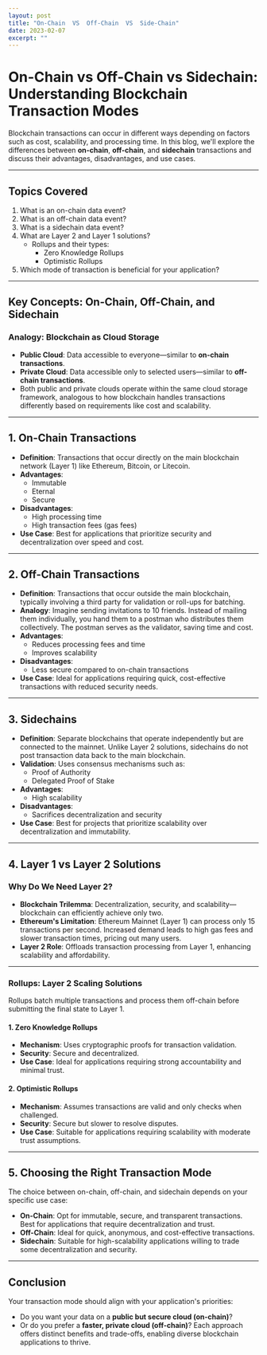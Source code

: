 ```yaml
---
layout: post
title: "On-Chain  VS  Off-Chain  VS  Side-Chain"
date: 2023-02-07
excerpt: ""
---
```


# On-Chain vs Off-Chain vs Sidechain: Understanding Blockchain Transaction Modes

Blockchain transactions can occur in different ways depending on factors such as cost, scalability, and processing time. In this blog, we'll explore the differences between **on-chain**, **off-chain**, and **sidechain** transactions and discuss their advantages, disadvantages, and use cases.

---

## Topics Covered
1. What is an on-chain data event?
2. What is an off-chain data event?
3. What is a sidechain data event?
4. What are Layer 2 and Layer 1 solutions?
   - Rollups and their types:
     - Zero Knowledge Rollups
     - Optimistic Rollups
5. Which mode of transaction is beneficial for your application?

---

## Key Concepts: On-Chain, Off-Chain, and Sidechain

### Analogy: Blockchain as Cloud Storage
- **Public Cloud**: Data accessible to everyone—similar to **on-chain transactions**.
- **Private Cloud**: Data accessible only to selected users—similar to **off-chain transactions**.
- Both public and private clouds operate within the same cloud storage framework, analogous to how blockchain handles transactions differently based on requirements like cost and scalability.

---

## 1. On-Chain Transactions
- **Definition**: Transactions that occur directly on the main blockchain network (Layer 1) like Ethereum, Bitcoin, or Litecoin.
- **Advantages**:
  - Immutable
  - Eternal
  - Secure
- **Disadvantages**:
  - High processing time
  - High transaction fees (gas fees)
- **Use Case**: Best for applications that prioritize security and decentralization over speed and cost.

---

## 2. Off-Chain Transactions
- **Definition**: Transactions that occur outside the main blockchain, typically involving a third party for validation or roll-ups for batching.
- **Analogy**: Imagine sending invitations to 10 friends. Instead of mailing them individually, you hand them to a postman who distributes them collectively. The postman serves as the validator, saving time and cost.
- **Advantages**:
  - Reduces processing fees and time
  - Improves scalability
- **Disadvantages**:
  - Less secure compared to on-chain transactions
- **Use Case**: Ideal for applications requiring quick, cost-effective transactions with reduced security needs.

---

## 3. Sidechains
- **Definition**: Separate blockchains that operate independently but are connected to the mainnet. Unlike Layer 2 solutions, sidechains do not post transaction data back to the main blockchain.
- **Validation**: Uses consensus mechanisms such as:
  - Proof of Authority
  - Delegated Proof of Stake
- **Advantages**:
  - High scalability
- **Disadvantages**:
  - Sacrifices decentralization and security
- **Use Case**: Best for projects that prioritize scalability over decentralization and immutability.

---

## 4. Layer 1 vs Layer 2 Solutions

### Why Do We Need Layer 2?
- **Blockchain Trilemma**: Decentralization, security, and scalability—blockchain can efficiently achieve only two.
- **Ethereum's Limitation**: Ethereum Mainnet (Layer 1) can process only 15 transactions per second. Increased demand leads to high gas fees and slower transaction times, pricing out many users.
- **Layer 2 Role**: Offloads transaction processing from Layer 1, enhancing scalability and affordability.

---

### Rollups: Layer 2 Scaling Solutions
Rollups batch multiple transactions and process them off-chain before submitting the final state to Layer 1. 

#### 1. Zero Knowledge Rollups
- **Mechanism**: Uses cryptographic proofs for transaction validation. 
- **Security**: Secure and decentralized.
- **Use Case**: Ideal for applications requiring strong accountability and minimal trust.

#### 2. Optimistic Rollups
- **Mechanism**: Assumes transactions are valid and only checks when challenged.
- **Security**: Secure but slower to resolve disputes.
- **Use Case**: Suitable for applications requiring scalability with moderate trust assumptions.

---

## 5. Choosing the Right Transaction Mode

The choice between on-chain, off-chain, and sidechain depends on your specific use case:
- **On-Chain**: Opt for immutable, secure, and transparent transactions. Best for applications that require decentralization and trust.
- **Off-Chain**: Ideal for quick, anonymous, and cost-effective transactions.
- **Sidechain**: Suitable for high-scalability applications willing to trade some decentralization and security.

---

## Conclusion
Your transaction mode should align with your application's priorities:
- Do you want your data on a **public but secure cloud (on-chain)**?
- Or do you prefer a **faster, private cloud (off-chain)**?
Each approach offers distinct benefits and trade-offs, enabling diverse blockchain applications to thrive.

